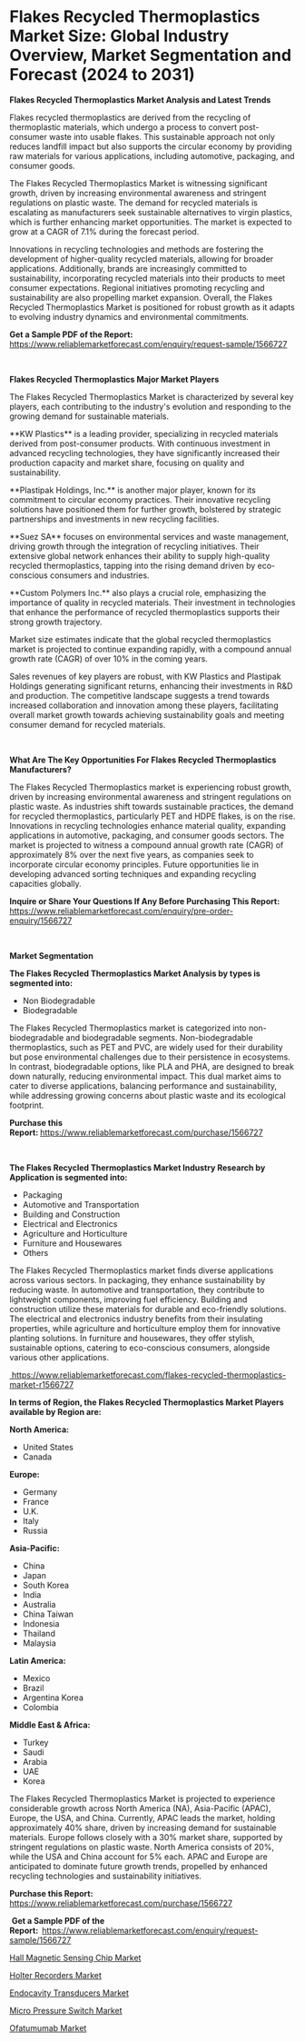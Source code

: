 <p><h1>Flakes Recycled Thermoplastics Market Size: Global Industry Overview, Market Segmentation and Forecast (2024 to 2031)</h1></p><p><strong>Flakes Recycled Thermoplastics Market Analysis and Latest Trends</strong></p>
<p><p>Flakes recycled thermoplastics are derived from the recycling of thermoplastic materials, which undergo a process to convert post-consumer waste into usable flakes. This sustainable approach not only reduces landfill impact but also supports the circular economy by providing raw materials for various applications, including automotive, packaging, and consumer goods.</p><p>The Flakes Recycled Thermoplastics Market is witnessing significant growth, driven by increasing environmental awareness and stringent regulations on plastic waste. The demand for recycled materials is escalating as manufacturers seek sustainable alternatives to virgin plastics, which is further enhancing market opportunities. The market is expected to grow at a CAGR of 7.1% during the forecast period. </p><p>Innovations in recycling technologies and methods are fostering the development of higher-quality recycled materials, allowing for broader applications. Additionally, brands are increasingly committed to sustainability, incorporating recycled materials into their products to meet consumer expectations. Regional initiatives promoting recycling and sustainability are also propelling market expansion. Overall, the Flakes Recycled Thermoplastics Market is positioned for robust growth as it adapts to evolving industry dynamics and environmental commitments.</p></p>
<p><strong>Get a Sample PDF of the Report:&nbsp;</strong> <a href="https://www.reliablemarketforecast.com/enquiry/request-sample/1566727?utm_campaign=1842&utm_medium=2&utm_source=Github&utm_content=ia&utm_term=07122024&utm_id=flakes-recycled-thermoplastics">https://www.reliablemarketforecast.com/enquiry/request-sample/1566727</a></p>
<p>&nbsp;</p>
<p><strong>Flakes Recycled Thermoplastics Major Market Players</strong></p>
<p><p>The Flakes Recycled Thermoplastics Market is characterized by several key players, each contributing to the industry's evolution and responding to the growing demand for sustainable materials. </p><p>**KW Plastics** is a leading provider, specializing in recycled materials derived from post-consumer products. With continuous investment in advanced recycling technologies, they have significantly increased their production capacity and market share, focusing on quality and sustainability. </p><p>**Plastipak Holdings, Inc.** is another major player, known for its commitment to circular economy practices. Their innovative recycling solutions have positioned them for further growth, bolstered by strategic partnerships and investments in new recycling facilities. </p><p>**Suez SA** focuses on environmental services and waste management, driving growth through the integration of recycling initiatives. Their extensive global network enhances their ability to supply high-quality recycled thermoplastics, tapping into the rising demand driven by eco-conscious consumers and industries.</p><p>**Custom Polymers Inc.** also plays a crucial role, emphasizing the importance of quality in recycled materials. Their investment in technologies that enhance the performance of recycled thermoplastics supports their strong growth trajectory.</p><p>Market size estimates indicate that the global recycled thermoplastics market is projected to continue expanding rapidly, with a compound annual growth rate (CAGR) of over 10% in the coming years. </p><p>Sales revenues of key players are robust, with KW Plastics and Plastipak Holdings generating significant returns, enhancing their investments in R&D and production. The competitive landscape suggests a trend towards increased collaboration and innovation among these players, facilitating overall market growth towards achieving sustainability goals and meeting consumer demand for recycled materials.</p></p>
<p>&nbsp;</p>
<p><strong>What Are The Key Opportunities For Flakes Recycled Thermoplastics Manufacturers?</strong></p>
<p><p>The Flakes Recycled Thermoplastics market is experiencing robust growth, driven by increasing environmental awareness and stringent regulations on plastic waste. As industries shift towards sustainable practices, the demand for recycled thermoplastics, particularly PET and HDPE flakes, is on the rise. Innovations in recycling technologies enhance material quality, expanding applications in automotive, packaging, and consumer goods sectors. The market is projected to witness a compound annual growth rate (CAGR) of approximately 8% over the next five years, as companies seek to incorporate circular economy principles. Future opportunities lie in developing advanced sorting techniques and expanding recycling capacities globally.</p></p>
<p><strong>Inquire or Share Your Questions If Any Before Purchasing This Report:</strong> <a href="https://www.reliablemarketforecast.com/enquiry/pre-order-enquiry/1566727?utm_campaign=1842&utm_medium=2&utm_source=Github&utm_content=ia&utm_term=07122024&utm_id=flakes-recycled-thermoplastics">https://www.reliablemarketforecast.com/enquiry/pre-order-enquiry/1566727</a></p>
<p>&nbsp;</p>
<p><strong>Market Segmentation</strong></p>
<p><strong>The Flakes Recycled Thermoplastics Market Analysis by types is segmented into:</strong></p>
<p><ul><li>Non Biodegradable</li><li>Biodegradable</li></ul></p>
<p><p>The Flakes Recycled Thermoplastics market is categorized into non-biodegradable and biodegradable segments. Non-biodegradable thermoplastics, such as PET and PVC, are widely used for their durability but pose environmental challenges due to their persistence in ecosystems. In contrast, biodegradable options, like PLA and PHA, are designed to break down naturally, reducing environmental impact. This dual market aims to cater to diverse applications, balancing performance and sustainability, while addressing growing concerns about plastic waste and its ecological footprint.</p></p>
<p><strong>Purchase this Report:&nbsp;</strong><a href="https://www.reliablemarketforecast.com/purchase/1566727?utm_campaign=1842&utm_medium=2&utm_source=Github&utm_content=ia&utm_term=07122024&utm_id=flakes-recycled-thermoplastics">https://www.reliablemarketforecast.com/purchase/1566727</a></p>
<p>&nbsp;</p>
<p><strong>The Flakes Recycled Thermoplastics Market Industry Research by Application is segmented into:</strong></p>
<p><ul><li>Packaging</li><li>Automotive and Transportation</li><li>Building and Construction</li><li>Electrical and Electronics</li><li>Agriculture and Horticulture</li><li>Furniture and Housewares</li><li>Others</li></ul></p>
<p><p>The Flakes Recycled Thermoplastics market finds diverse applications across various sectors. In packaging, they enhance sustainability by reducing waste. In automotive and transportation, they contribute to lightweight components, improving fuel efficiency. Building and construction utilize these materials for durable and eco-friendly solutions. The electrical and electronics industry benefits from their insulating properties, while agriculture and horticulture employ them for innovative planting solutions. In furniture and housewares, they offer stylish, sustainable options, catering to eco-conscious consumers, alongside various other applications.</p></p>
<p><a href="https://www.reliablemarketforecast.com/flakes-recycled-thermoplastics-market-r1566727?utm_campaign=1842&utm_medium=2&utm_source=Github&utm_content=ia&utm_term=07122024&utm_id=flakes-recycled-thermoplastics">&nbsp;https://www.reliablemarketforecast.com/flakes-recycled-thermoplastics-market-r1566727</a></p>
<p><strong>In terms of Region, the Flakes Recycled Thermoplastics Market Players available by Region are:</strong></p>
<p>
    <p> <strong> North America: </strong>
        <ul>
            <li>United States</li>
            <li>Canada</li>
        </ul>
        </p> 
    <p> <strong> Europe: </strong>
        <ul>
            <li>Germany</li>
            <li>France</li>
            <li>U.K.</li>
            <li>Italy</li>
            <li>Russia</li>
        </ul>
        </p> 
    <p> <strong> Asia-Pacific: </strong>
        <ul>
            <li>China</li>
            <li>Japan</li>
            <li>South Korea</li>
            <li>India</li>
            <li>Australia</li>
            <li>China Taiwan</li>
            <li>Indonesia</li>
            <li>Thailand</li>
            <li>Malaysia</li>
        </ul>
        </p> 
    <p> <strong> Latin America: </strong>
        <ul>
            <li>Mexico</li>
            <li>Brazil</li>
            <li>Argentina Korea</li>
            <li>Colombia</li>
        </ul>
        </p> 
    <p> <strong> Middle East & Africa: </strong>
        <ul>
            <li>Turkey</li>
            <li>Saudi</li>
            <li>Arabia</li>
            <li>UAE</li>
            <li>Korea</li>
        </ul>
    </p>
    </p>
<p><p>The Flakes Recycled Thermoplastics Market is projected to experience considerable growth across North America (NA), Asia-Pacific (APAC), Europe, the USA, and China. Currently, APAC leads the market, holding approximately 40% share, driven by increasing demand for sustainable materials. Europe follows closely with a 30% market share, supported by stringent regulations on plastic waste. North America consists of 20%, while the USA and China account for 5% each. APAC and Europe are anticipated to dominate future growth trends, propelled by enhanced recycling technologies and sustainability initiatives.</p></p>
<p><strong>Purchase this Report: </strong><a href="https://www.reliablemarketforecast.com/purchase/1566727?utm_campaign=1842&utm_medium=2&utm_source=Github&utm_content=ia&utm_term=07122024&utm_id=flakes-recycled-thermoplastics">https://www.reliablemarketforecast.com/purchase/1566727</a></p>
<p>&nbsp;<strong>Get a Sample PDF of the Report:&nbsp;&nbsp;</strong><a href="https://www.reliablemarketforecast.com/enquiry/request-sample/1566727?utm_campaign=1842&utm_medium=2&utm_source=Github&utm_content=ia&utm_term=07122024&utm_id=flakes-recycled-thermoplastics">https://www.reliablemarketforecast.com/enquiry/request-sample/1566727</a></p>
<p><strong></strong></p>
<p><p><a href="https://issuu.com/reportprime-2/docs/hall-magnetic-sensing-chip-market-size-2030.pptx?utm_campaign=1842&utm_medium=2&utm_source=Github&utm_content=ia&utm_term=07122024&utm_id=flakes-recycled-thermoplastics">Hall Magnetic Sensing Chip Market</a></p><p><a href="https://www.linkedin.com/pulse/holter-recorders-market-analysis-report-2024-2031-macro-microeconomic-jaxrf?utm_campaign=1842&utm_medium=2&utm_source=Github&utm_content=ia&utm_term=07122024&utm_id=flakes-recycled-thermoplastics">Holter Recorders Market</a></p><p><a href="https://www.linkedin.com/pulse/detailed-market-research-endocavity-transducers-analysis-ix2gf?utm_campaign=1842&utm_medium=2&utm_source=Github&utm_content=ia&utm_term=07122024&utm_id=flakes-recycled-thermoplastics">Endocavity Transducers Market</a></p><p><a href="https://issuu.com/reportprime-2/docs/micro-pressure-switch-market-size-2030.pptx?utm_campaign=1842&utm_medium=2&utm_source=Github&utm_content=ia&utm_term=07122024&utm_id=flakes-recycled-thermoplastics">Micro Pressure Switch Market</a></p><p><a href="https://www.linkedin.com/pulse/ofatumumab-market-forecast-report-analysis-123-cagr-growth-goybe?utm_campaign=1842&utm_medium=2&utm_source=Github&utm_content=ia&utm_term=07122024&utm_id=flakes-recycled-thermoplastics">Ofatumumab Market</a></p></p>